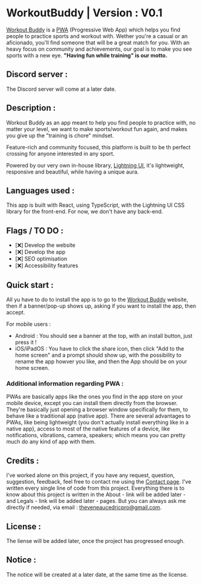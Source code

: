 # WorkoutBuddy | Version : V0.1

[Workout Buddy](https://cedrictheveneau.github.io/WorkoutBuddy/) is a [PWA](https://web.dev/learn/pwa/welcome?continue=https%3A%2F%2Fweb.dev%2Flearn%2Fpwa#foundations) (Progressive Web App) which helps you find people to practice sports and workout with. Wether you're a casual or an aficionado, you'll find someone that will be a great match for you. With an heavy focus on community and achievements, our goal is to make you see sports with a new eye. **"Having fun while training" is our motto.**

## Discord server :

The Discord server will come at a later date.

## Description :

Workout Buddy as an app meant to help you find people to practice with, no matter your level, we want to make sports/workout fun again, and makes you give up the "training is chore" mindset.

Feature-rich and community focused, this platform is built to be th perfect crossing for anyone interested in any sport.

Powered by our very own in-house library, [Lightning UI](https://cedrictheveneau.github.io/Lightning_UI/), it's lightweight, responsive and beautiful, while having a unique aura.

## Languages used :

This app is built with React, using TypeScript, with the Lightning UI CSS library for the front-end.
For now, we don't have any back-end.

## Flags / TO DO :

- [&#10060;] Develop the website
- [&#10060;] Develop the app
- [&#10060;] SEO optimisation
- [&#10060;] Accessibility features

## Quick start :

All yu have to do to install the app is to go to the [Workout Buddy](https://cedrictheveneau.github.io/WorkoutBuddy/) website, then if a banner/pop-up shows up, asking if you want to install the app, then accept.

For mobile users :

- Android : You should see a banner at the top, with an install button, just press it !
- iOS/iPadOS : You have to click the share icon, then click "Add to the home screen" and a prompt should show up, with the possibility to rename the app howver you like, and then the App should be on your home screen.

### Additional information regarding PWA :

PWAs are basically apps like the ones you find in the app store on your mobile device, except you can install them directly from the browser. They're basically just opening a browser window specifically for them, to behave like a traditional app (native app). There are several advantages to PWAs, like being lightweight (you don't actually install everything like in a native app), access to most of the native features of a device, like notifications, vibrations, camera, speakers; which means you can pretty much do any kind of app with them.

## Credits :

I've worked alone on this project, if you have any request, question, suggestion, feedback, feel free to contact me using the [Contact page](https://cedrictheveneau.github.io/Lightning_UI/pages/contact.html). I've written every single line of code from this project. Everything there is to know about this project is written in the About - link will be added later - and Legals - link will be added later - pages. But you can always ask me directly if needed, via email : theveneaucedricpro@gmail.com.

## License :

The liense will be added later, once the project has progressed enough.

## Notice :

The notice will be created at a later date, at the same time as the license.
